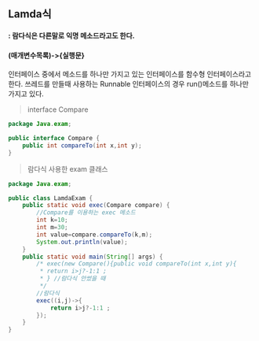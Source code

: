 ## Lamda식
#### : 람다식은 다른말로 익명 메소드라고도 한다. 
#### (매개변수목록)->{실행문} </br> 
인터페이스 중에서 메소드를 하나만 가지고 있는 인터페이스를 함수형 인터페이스라고 한다.
쓰레드를 만들때 사용하는 Runnable 인터페이스의 경우 run()메소드를 하나만 가지고 있다.
>interface Compare 
```java
package Java.exam;

public interface Compare {
	public int compareTo(int x,int y);
}

```
>람다식 사용한 exam 클래스
```java
package Java.exam;

public class LamdaExam {
	public static void exec(Compare compare) {
		//Compare를 이용하는 exec 메소드 
		int k=10;
		int m=30;
		int value=compare.compareTo(k,m);
		System.out.println(value);
	}
	public static void main(String[] args) {
		/* exec(new Compare(){public void compareTo(int x,int y){
		 * return i>j?-1:1 ;
		 * } //람다식 안썼을 때 
		 */
		//람다식  
		exec((i,j)->{
			return i>j?-1:1 ;
		});
	}
}
```
